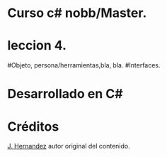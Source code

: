# Curso c# nobb/Master. 
# leccion 4. 
#Objeto, persona/herramientas,bla, bla.
#Interfaces.

# Desarrollado en C#

 # Créditos
  [J. Hernandez](https://github.com/Jorge-E-HH) autor original del contenido.